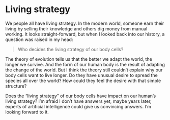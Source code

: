 # Living strategy

We people all have living strategy. In the modern world, someone earn their living by selling their knowledge and others dig money from manual working. It looks straight-forward, but when I looked back into our history,  a question was raised in my head:

> Who decides the living strategy of our body cells?

The theory of evolution tells us that the better we adapt the world, the longer we survive. And the form of our human body is the result of adapting the change of the world. But I think the theory still couldn’t explain why our body cells want to live longer. Do they have unusual desire to spread the species all over the world?  How could they feel the desire with that simple structure?

Does the “living strategy” of our body cells have impact on our human’s living strategy? I’m afraid I don’t have answers yet, maybe years later, experts of artificial intelligence could give us convincing answers. I’m looking forward to it.
